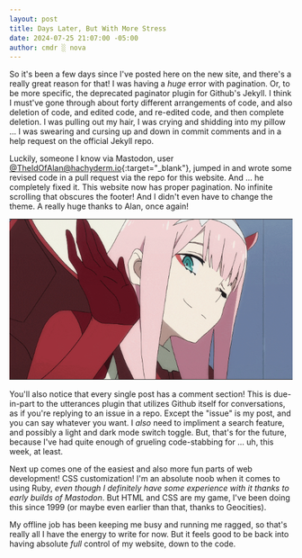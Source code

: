 ```yaml
---
layout: post
title: Days Later, But With More Stress
date: 2024-07-25 21:07:00 -05:00
author: cmdr ░ nova
---
```


So it's been a few days since I've posted here on the new site, and there's a really great reason for that! I was having a *huge* error with pagination. Or, to be more specific, the deprecated paginator plugin for Github's Jekyll. I think I must've gone through about forty different arrangements of code, and also deletion of code, and edited code, and re-edited code, and then complete deletion. I was pulling out my hair, I was crying and shidding into my pillow ... I was swearing and cursing up and down in commit comments and in a help request on the official Jekyll repo.

Luckily, someone I know via Mastodon, user [@TheIdOfAlan@hachyderm.io](https://mkultra.monster/@TheIdOfAlan@hachyderm.io){:target="_blank"}, jumped in and wrote some revised code in a pull request via the repo for this website. And ... he completely fixed it. This website now has proper pagination. No infinite scrolling that obscures the footer! And I didn't even have to change the theme. A really huge thanks to Alan, once again!

![thanks!](/img/posts/days/iota.gif)

You'll also notice that every single post has a comment section! This is due-in-part to the utterances plugin that utilizes Github itself for conversations, as if you're replying to an issue in a repo. Except the "issue" is my post, and you can say whatever you want. I *also* need to impliment a search feature, and possibly a light and dark mode switch toggle. But, that's for the future, because I've had quite enough of grueling code-stabbing for ... uh, this week, at least.

Next up comes one of the easiest and also more fun parts of web development! CSS customization! I'm an absolute noob when it comes to using Ruby, *even though I definitely have some experience with it thanks to early builds of Mastodon*. But HTML and CSS are my game, I've been doing this since 1999 (or maybe even earlier than that, thanks to Geocities).

My offline job has been keeping me busy and running me ragged, so that's really all I have the energy to write for now. But it feels good to be back into having absolute *full* control of my website, down to the code.